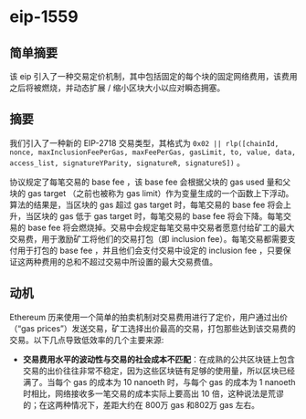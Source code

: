 # eip-1559

## 简单摘要

该 eip 引入了一种交易定价机制，其中包括固定的每个块的固定网络费用，该费用之后将被燃烧，并动态扩展 / 缩小区块大小以应对瞬态拥塞。

## 摘要

我们引入了一种新的 EIP-2718 交易类型，其格式为 `0x02 || rlp([chainId, nonce, maxInclusionFeePerGas, maxFeePerGas, gasLimit, to, value, data, access_list, signatureYParity, signatureR, signatureS])` 。

协议规定了每笔交易的 base fee ，该 base fee 会根据父块的 gas used 量和父块的 gas target （之前也被称为 gas limit）作为变量生成的一个函数上下浮动。算法的结果是，当区块的 gas 超过 gas target 时，每笔交易的 base fee 将会上升，当区块的 gas 低于 gas target 时，每笔交易的 base fee 将会下降。每笔交易的 base fee 将会燃烧掉。交易中会规定每笔交易中交易者愿意付给矿工的最大交易费，用于激励矿工将他们的交易打包（即 inclusion fee）。每笔交易都需要支付用于打包的 base fee ，并且他们会支付交易中设定的 inclusion fee ，只要保证这两种费用的总和不超过交易中所设置的最大交易费值。

## 动机

Ethereum 历来使用一个简单的拍卖机制对交易费用进行了定价，用户通过出价（“gas prices”）发送交易，矿工选择出价最高的交易，打包那些达到该交易费的交易。以下几点导致低效率的几个主要来源:

- **交易费用水平的波动性与交易的社会成本不匹配**：在成熟的公共区块链上包含交易的出价往往非常不稳定，因为这些区块链有足够的使用量，所以区块已经满了。当每个 gas 的成本为 10 nanoeth 时，与每个 gas 的成本为 1 nanoeth 时相比，网络接收多一笔交易的成本实际上要高出 10 倍，这种说法是荒谬的；在这两种情况下，差距大约在 800万 gas 和802万 gas 左右。